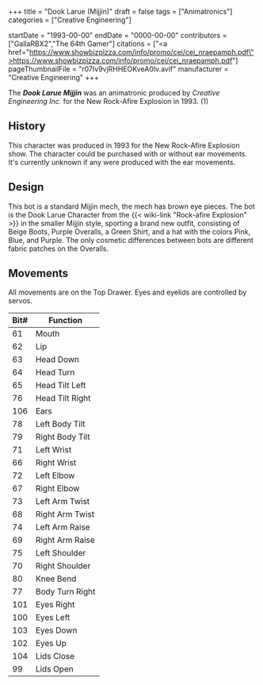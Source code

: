 +++
title = "Dook Larue (Mijjin)"
draft = false
tags = ["Animatronics"]
categories = ["Creative Engineering"]


startDate = "1993-00-00"
endDate = "0000-00-00"
contributors = ["GallaRBX2","The 64th Gamer"]
citations = ["<a href=\"https://www.showbizpizza.com/info/promo/cei/cei_nraepamph.pdf\">https://www.showbizpizza.com/info/promo/cei/cei_nraepamph.pdf</a>"]
pageThumbnailFile = "r07Iv9vjRHHEOKveA0lv.avif"
manufacturer = "Creative Engineering"
+++

The ***Dook Larue Mijjin*** was an animatronic produced by *Creative Engineering Inc.* for the New Rock-Afire Explosion in 1993. (1)

## History

This character was produced in 1993 for the New Rock-Afire Explosion show. The character could be purchased with or without ear movements. It's currently unknown if any were produced with the ear movements.

## Design

This bot is a standard Mijjin mech, the mech has brown eye pieces. The bot is the Dook Larue Character from the {{< wiki-link "Rock-afire Explosion" >}} in the smaller Mijjin style, sporting a brand new outfit, consisting of Beige Boots, Purple Overalls, a Green Shirt, and a hat with the colors Pink, Blue, and Purple. The only cosmetic differences between bots are different fabric patches on the Overalls.

## Movements

All movements are on the Top Drawer. Eyes and eyelids are controlled by servos.

| Bit# | Function        |
|------|-----------------|
| 61   | Mouth           |
| 62   | Lip             |
| 63   | Head Down       |
| 64   | Head Turn       |
| 65   | Head Tilt Left  |
| 76   | Head Tilt Right |
| 106  | Ears            |
| 78   | Left Body Tilt  |
| 79   | Right Body Tilt |
| 71   | Left Wrist      |
| 66   | Right Wrist     |
| 72   | Left Elbow      |
| 67   | Right Elbow     |
| 73   | Left Arm Twist  |
| 68   | Right Arm Twist |
| 74   | Left Arm Raise  |
| 69   | Right Arm Raise |
| 75   | Left Shoulder   |
| 70   | Right Shoulder  |
| 80   | Knee Bend       |
| 77   | Body Turn Right |
| 101  | Eyes Right      |
| 100  | Eyes Left       |
| 103  | Eyes Down       |
| 102  | Eyes Up         |
| 104  | Lids Close      |
| 99   | Lids Open       |